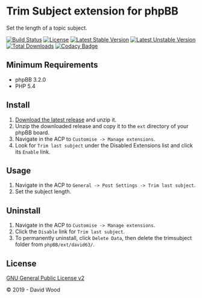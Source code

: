 # Trim Subject extension for phpBB

Set the length of a topic subject.

[![Build Status](https://travis-ci.com/david63/trimsubject.svg?branch=master)](https://travis-ci.com/david63/trimsubject)
[![License](https://poser.pugx.org/david63/trimsubject/license)](https://packagist.org/packages/david63/trimsubject)
[![Latest Stable Version](https://poser.pugx.org/david63/trimsubject/v/stable)](https://packagist.org/packages/david63/trimsubject)
[![Latest Unstable Version](https://poser.pugx.org/david63/trimsubject/v/unstable)](https://packagist.org/packages/david63/trimsubject)
[![Total Downloads](https://poser.pugx.org/david63/trimsubject/downloads)](https://packagist.org/packages/david63/trimsubject)
[![Codacy Badge](https://api.codacy.com/project/badge/Grade/e317a9fe465c484fa007ceccc0a9d8da)](https://www.codacy.com/manual/david63/trimsubject?utm_source=github.com&amp;utm_medium=referral&amp;utm_content=david63/trimsubject&amp;utm_campaign=Badge_Grade)

## Minimum Requirements
* phpBB 3.2.0
* PHP 5.4

## Install
1. [Download the latest release](https://github.com/david63/trimsubject/archive/3.2.zip) and unzip it.
2. Unzip the downloaded release and copy it to the `ext` directory of your phpBB board.
3. Navigate in the ACP to `Customise -> Manage extensions`.
4. Look for `Trim last subject` under the Disabled Extensions list and click its `Enable` link.

## Usage
1. Navigate in the ACP to `General -> Post Settings -> Trim last subject`.
2. Set the subject length.

## Uninstall
1. Navigate in the ACP to `Customise -> Manage extensions`.
2. Click the `Disable` link for `Trim last subject`.
3. To permanently uninstall, click `Delete Data`, then delete the trimsubject folder from `phpBB/ext/david63/`.

## License
[GNU General Public License v2](http://opensource.org/licenses/GPL-2.0)

© 2019 - David Wood